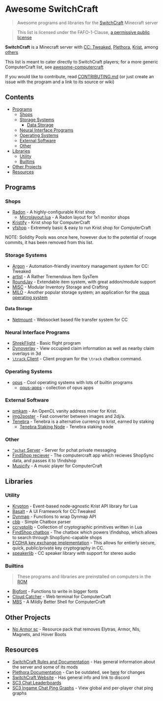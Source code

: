 # Awesome SwitchCraft

> Awesome programs and libraries for the [SwitchCraft](https://sc3.io/) Minecraft server

> This list is licensed under the FAFO-1-Clause, [a permissive public license](https://github.com/aspen-reeves/FAFO-PL)

**SwitchCraft** is a Minecraft server with [CC: Tweaked](https://github.com/cc-tweaked/CC-Tweaked), [Plethora](https://github.com/SwitchCraftCC/Plethora-Fabric), [Krist](https://github.com/tmpim/Krist), among [others](https://github.com/SwitchCraftCC)

This list is meant to cater directly to SwitchCraft players; for a more generic ComputerCraft list, see [awesome-computercraft](https://github.com/tomodachi94/awesome-computercraft)

If you would like to contribute, read [CONTRIBUTING.md](./CONTRIBUTING.md) (or just create an issue with the program and a link to its source or wiki)

## Contents

- [Programs](#programs)
  - [Shops](#shops)
  - [Storage Systems](#storage-systems)
    - [Data Storage](#data-storage)
  - [Neural Interface Programs](#neural-interface-programs)
  - [Operating Systems](#operating-systems)
  - [External Software](#external-software)
  - [Other](#other)
- [Libraries](#libraries)
  - [Utility](#utility)
  - [Builtins](#builtins)
- [Other Projects](#other-projects)
- [Resources](#resources)

## Programs

### Shops

- [Radon](https://github.com/Allymonies/Radon) - A highly-configurable Krist shop
  - [Microlayout.lua](https://gist.github.com/umnikos/3c8b2f99ae9df0a4f00744437d579cee) - A Radon layout for 1x1 monitor shops
- [Kristify](https://github.com/Kristify/Kristify) - Krist shop for ComputerCraft
- [yfshop](https://github.com/yourfriendoss/yfshop) - Extremely basic & easy to run Krist shop for ComputerCraft


NOTE: Solidity Pools was once here, however due to the potential of rouge commits, it has been removed from this list.

### Storage Systems

- [Argon](https://github.com/Allymonies/Argon) - Automation-friendly inventory management system for CC: Tweaked
- [artist](https://github.com/SquidDev-CC/artist) - A Rather Tremendous Item SysTem
- [RoundJay](https://github.com/hugeblank/RoundJay) - Extendable item system, with great addon/module support
- [MISC](https://github.com/MasonGulu/CC-MISC) - Modular Inventory Storage and Crafting
- [MILO](https://github.com/kepler155c/opus-apps/tree/develop-1.8/milo) - Another popular storage system; an application for the [opus operating system](#operating-systems)

#### Data Storage

- [Netmount](https://github.com/tmpim/netmountcc) - Websocket based file transfer system for CC

### Neural Interface Programs

- [ShrekFlight](https://p.sc3.io/t6ZRrJutrN) - Basic flight program
- [Dynoverlay](https://p.sc3.io/EcMBeGtp7K) - View occupied claim information as well as nearby claim overlays in 3d
- [`\track` Client](https://p.sc3.io/wMnaMhYrWe) - Client program for the `\track` chatbox command.

### Operating Systems

- [opus](https://github.com/kepler155c/opus) - Cool operating systems with lots of builtin programs
  - [opus-apps](https://github.com/kepler155c/opus-apps) - collection of opus apps

### External Software

- [pmkam](https://github.com/migeyel/pmkam) - An OpenCL vanity address miner for Krist.
- [img2poster](https://github.com/PatriikPlays/img2poster) - Fast converter between images and 2dj/a.
- [Tenebra](https://github.com/Allymonies/Tenebra) - Tenebra is a alternative currency to krist, earned by staking
  - [Tenebra Staking Node](https://github.com/Allymonies/tenebrastakingnode) - Tenebra staking node

### Other

- [`^pchat` Server](https://p.sc3.io/AcyUGmkyM7) - Server for pchat private messaging
- [FindShop reciever](https://github.com/slimit75/fs-reciever) - The computercraft app which recieves ShopSync data, and passes it to \findshop
- [Musicify](https://github.com/knijn/musicify) - A music player for ComputerCraft

## Libraries

### Utility

- [Krypton](https://github.com/Allymonies/Krypton) - Event-based node-agnostic Krist API library for Lua
- [Basalt](https://github.com/Pyroxenium/Basalt) - A UI Framework for CC:Tweaked
- [Dynmap](https://p.sc3.io/hxHMUvEx8y) - Functions to wrap Dynmap API
- [cbb](https://github.com/migeyel/cbb) - Simple Chatbox parser
- [ccryptolib](https://github.com/migeyel/ccryptolib) - Collection of cryptographic primitives written in Lua
- [FindShop chatbox](https://github.com/slimit75/findshop) - The chatbox which powers \findshop, which allows to search through ShopSync-capable shops
- [ECDHA key exchange implementation](https://www.computercraft.info/forums2/index.php?/topic/29803-elliptic-curve-cryptography/) - This allows for entierly secure, quick, public/private key cryptography in CC.
- [speakerlib](https://github.com/throughthefog/speakerlib) - CC speaker library with support for stereo audio

### Builtins

> These programs and libraries are preinstalled on computers in the [ROM](https://docs.sc3.io/faq/rom.html)

- [Bigfont](https://pastebin.com/3LfWxRWh) - Functions to write in bigger fonts
- [Cloud Catcher](https://cloud-catcher.squiddev.cc/) - Web terminal for ComputerCraft
- [MBS](https://github.com/SquidDev-CC/mbs) - A Mildly Better Shell for ComputerCraft

## Other Projects
- [No Armor sc](https://i.pixium.lol/no-armor-sc.zip) - Resource pack that removes Elytras, Armor, NIs, Magnets, and Hover Boots

## Resources

- [SwitchCraft Rules and Documentation](https://docs.sc3.io/) - Has general information about the server and some of its mods
- [Plethora Documentation](https://plethora.madefor.cc/) - Can be outdated, see [here](https://docs.sc3.io/whats-new/plethora.html) for changes
- [SwitchCraft Website](https://sc3.io) - Has general info and link to discord
- [SC3 Chat Leaderboards](https://leaderboard.yourfriend.lol/)
- [SC3 Ingame Chat Ping Graphs](https://forged.phd/scpings/) - View global and per-player chat ping graphs
